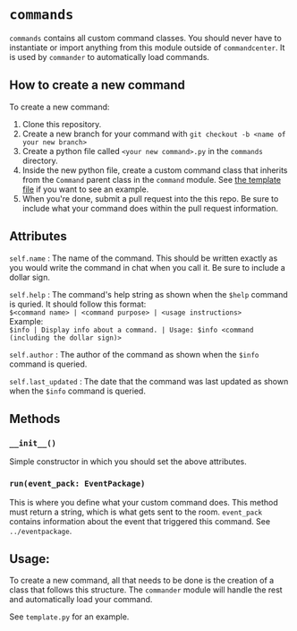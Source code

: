 # `commands`

`commands` contains all custom command classes. You should never have to instantiate or import anything from this module outside of `commandcenter`. It is used by `commander` to automatically load commands.

## How to create a new command

To create a new command:
1. Clone this repository.
2. Create a new branch for your command with `git checkout -b <name of your new branch>`
3. Create a python file called `<your new command>.py` in the `commands` directory.
4. Inside the new python file, create a custom command class that inherits from the `Command` parent class in the `command` module. See [the template file](./commands/template.py) if you want to see an example. 
5. When you're done, submit a pull request into the this repo. Be sure to include what your command does within the pull request information.

## Attributes

`self.name` : The name of the command. This should be written exactly as you would write the command in chat when you call it. Be sure to include a dollar sign.

`self.help` : The command's help string as shown when the `$help` command is quried. It should follow this format:  
`$<command name> | <command purpose> | <usage instructions>`  
Example:  
`$info | Display info about a command. | Usage: $info <command (including the dollar sign)>`


`self.author` : The author of the command as shown when the `$info` command is queried.

`self.last_updated` : The date that the command was last updated as shown when the `$info` command is queried.

## Methods

### `__init__()`
Simple constructor in which you should set the above attributes.

### `run(event_pack: EventPackage)`
This is where you define what your custom command does. This method must return a string, which is what gets sent to the room. `event_pack` contains information about the event that triggered this command. See `../eventpackage`.

## Usage:

To create a new command, all that needs to be done is the creation of a class that follows this structure. The `commander` module will handle the rest and automatically load your command.

See `template.py` for an example.
